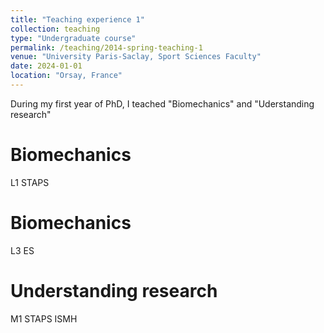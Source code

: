 ```yaml
---
title: "Teaching experience 1"
collection: teaching
type: "Undergraduate course"
permalink: /teaching/2014-spring-teaching-1
venue: "University Paris-Saclay, Sport Sciences Faculty"
date: 2024-01-01
location: "Orsay, France"
---
```


During my first year of PhD, I teached "Biomechanics" and "Uderstanding research"

Biomechanics
======
L1 STAPS

Biomechanics
======
L3 ES

Understanding research
======
M1 STAPS ISMH